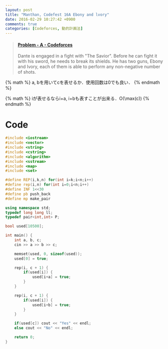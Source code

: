 ```yaml
---
layout: post
title: "Manthan, Codefest 16A Ebony and lvory"
date: 2016-02-29 10:27:42 +0900
comments: true
categories: [Codeforces, 動的計画法]
---
```


<blockquote class="embedly-card" data-card-key="39deea93f79745829254c0652225a544" data-card-chrome="0" data-card-controls="0"><h4><a href="http://codeforces.com/contest/633/problem/A">Problem - A - Codeforces</a></h4><p>Dante is engaged in a fight with "The Savior". Before he can fight it with his sword, he needs to break its shields. He has two guns, Ebony and Ivory, each of them is able to perform any non-negative number of shots.</p></blockquote>
<script async src="//cdn.embedly.com/widgets/platform.js" charset="UTF-8"></script>

<!-- more-->

{% math %}
	a, bを用いてcを表せるか．使用回数は0でも良い．
{% endmath %}

{% math %}
	iが表せるならi+a, i+bも表すことが出来る．O(\max(c))
{% endmath %}

# Code

```cpp
#include <iostream>
#include <vector>
#include <string>
#include <cstring>
#include <algorithm>
#include <sstream>
#include <map>
#include <set>

#define REP(i,k,n) for(int i=k;i<n;i++)
#define rep(i,n) for(int i=0;i<n;i++)
#define INF 1<<30
#define pb push_back
#define mp make_pair

using namespace std;
typedef long long ll;
typedef pair<int,int> P;

bool used[10500];

int main() {
	int a, b, c;
	cin >> a >> b >> c;

	memset(used, 0, sizeof(used));
	used[0] = true;

	rep(i, c + 1) {
		if(used[i]) {
			used[i+a] = true;
		}
	}

	rep(i, c + 1) {
		if(used[i]) {
			used[i+b] = true;
		}
	}

	if(used[c]) cout << "Yes" << endl;
	else cout << "No" << endl;

	return 0;
}
```
